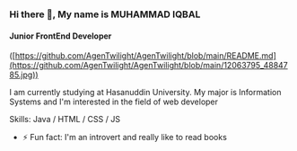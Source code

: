 ### Hi there 👋, My name is MUHAMMAD IQBAL
#### Junior FrontEnd Developer
([https://github.com/AgenTwilight/AgenTwilight/blob/main/README.md](https://github.com/AgenTwilight/AgenTwilight/blob/main/12063795_4884785.jpg))

I am currently studying at Hasanuddin University. My major is Information Systems and I'm interested in the field of web developer

Skills: Java / HTML / CSS / JS

- ⚡ Fun fact: I'm an introvert and really like to read books 


